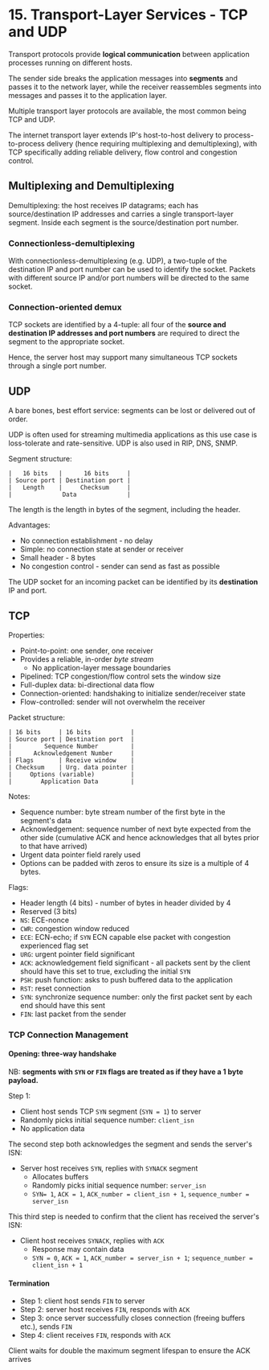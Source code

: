 # 15. Transport-Layer Services - TCP and UDP

Transport protocols provide **logical communication** between application processes running on different hosts.

The sender side breaks the application messages into **segments** and passes it to the network layer, while the receiver reassembles segments into messages and passes it to the application layer.

Multiple transport layer protocols are available, the most common being TCP and UDP.

The internet transport layer extends IP's host-to-host delivery to process-to-process delivery (hence requiring multiplexing and demultiplexing), with TCP specifically adding reliable delivery, flow control and congestion control.

## Multiplexing and Demultiplexing

Demultiplexing: the host receives IP datagrams; each has source/destination IP addresses and carries a single transport-layer segment. Inside each segment is the source/destination port number.

### Connectionless-demultiplexing

With connectionless-demultiplexing (e.g. UDP), a two-tuple of the destination IP and port number can be used to identify the socket. Packets with different source IP and/or port numbers will be directed to the same socket.

### Connection-oriented demux

TCP sockets are identified by a 4-tuple: all four of the **source and destination IP addresses and port numbers** are required to direct the segment to the appropriate socket.

Hence, the server host may support many simultaneous TCP sockets through a single port number.

## UDP

A bare bones, best effort service: segments can be lost or delivered out of order.

UDP is often used for streaming multimedia applications as this use case is loss-tolerate and rate-sensitive. UDP is also used in RIP, DNS, SNMP.

Segment structure:

```lang-
|   16 bits   |      16 bits     |
| Source port | Destination port |
|   Length    |     Checksum     |
|              Data              |
```

The length is the length in bytes of the segment, including the header.

Advantages:

- No connection establishment - no delay
- Simple: no connection state at sender or receiver
- Small header - 8 bytes
- No congestion control - sender can send as fast as possible

The UDP socket for an incoming packet can be identified by its **destination** IP and port.

## TCP

Properties:

- Point-to-point: one sender, one receiver
- Provides a reliable, in-order *byte stream*
  - No application-layer message boundaries
- Pipelined: TCP congestion/flow control sets the window size
- Full-duplex data: bi-directional data flow
- Connection-oriented: handshaking to initialize sender/receiver state
- Flow-controlled: sender will not overwhelm the receiver

Packet structure:

```
| 16 bits     | 16 bits           |
| Source port | Destination port  |
|         Sequence Number         |
|      Acknowledgement Number     |
| Flags       | Receive window    |
| Checksum    | Urg. data pointer |
|     Options (variable)          |
|        Application Data         |
```

Notes:

- Sequence number: byte stream number of the first byte in the segment's data
- Acknowledgement: sequence number of next byte expected from the other side (cumulative ACK and hence acknowledges that all bytes prior to that have arrived)
- Urgent data pointer field rarely used
- Options can be padded with zeros to ensure its size is a multiple of 4 bytes.

Flags:

- Header length (4 bits) - number of bytes in header divided by 4
- Reserved (3 bits)
- `NS`: ECE-nonce
- `CWR`: congestion window reduced
- `ECE`: ECN-echo; if `SYN` ECN capable else packet with congestion experienced flag set
- `URG`: urgent pointer field significant
- `ACK`: acknowledgement field significant - all packets sent by the client should have this set to true, excluding the initial `SYN`
- `PSH`: push function: asks to push buffered data to the application
- `RST`: reset connection
- `SYN`: synchronize sequence number: only the first packet sent by each end should have this sent
- `FIN`: last packet from the sender

### TCP Connection Management

#### Opening: three-way handshake

NB: **segments with `SYN` or `FIN` flags are treated as if they have a 1 byte payload.**

Step 1:

- Client host sends TCP `SYN` segment (`SYN = 1`) to server
- Randomly picks initial sequence number: `client_isn`
- No application data

The second step both acknowledges the segment and sends the server's ISN:

- Server host receives `SYN`, replies with `SYNACK` segment
  - Allocates buffers
  - Randomly picks initial sequence number: `server_isn`
  - `SYN= 1`, `ACK = 1`, `ACK_number = client_isn + 1`, `sequence_number = server_isn`

This third step is needed to confirm that the client has received the server's ISN:

- Client host receives `SYNACK`, replies with `ACK`
  - Response may contain data
  - `SYN = 0`, `ACK = 1`, `ACK_number = server_isn + 1`; `sequence_number = client_isn + 1`

#### Termination

- Step 1: client host sends `FIN` to server
- Step 2: server host receives `FIN`, responds with `ACK`
- Step 3: once server successfully closes connection (freeing buffers etc.), sends `FIN`
- Step 4: client receives `FIN`, responds with `ACK`

Client waits for double the maximum segment lifespan to ensure the ACK arrives
